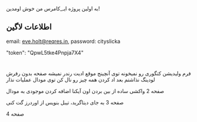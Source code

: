به اولین پروژه ایـ_کامرس من خوش اومدین!
## اطلاعات لاگین

  email: eve.holt@reqres.in,
  password: cityslicka
  
  "token": "QpwL5tke4Pnpja7X4"


#
فرم ولیدیشن
کتگوری رو نمیخونه توی آنچینج موقع ادیت
رندر نمیشه صفحه بدون رفرش 
لودینگ نذاشتم
بعد اد کردن همه چیز رو نال کن
توی مودال عملیات نذار

صفحه 2
واکشی ساده 
از بین بردن اون آیکنا
اضافه کردن موجودی به مودال

صفحه 3
به جای دیتاگرید، تیبل بنویس
از اوردرز گت کنی

صفحه 4
